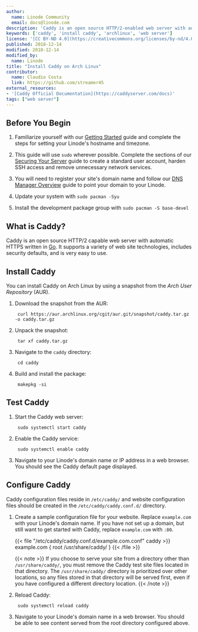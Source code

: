 ```yaml
---
author:
  name: Linode Community
  email: docs@linode.com
description: 'Caddy is an open source HTTP/2-enabled web server with automatic HTTPS. This guide demonstrates how to install Caddy on Arch Linux.'
keywords: ['caddy', 'install caddy', 'archlinux', 'web server']
license: '[CC BY-ND 4.0](https://creativecommons.org/licenses/by-nd/4.0)'
published: 2018-12-14
modified: 2018-12-14
modified_by:
  name: Linode
title: "Install Caddy on Arch Linux"
contributor:
  name: Claudio Costa
  link: https://github.com/streamer45
external_resources:
- '[Caddy Official Documentation](https://caddyserver.com/docs)'
tags: ["web server"]
---
```


## Before You Begin

1. Familiarize yourself with our [Getting Started](/docs/getting-started) guide and complete the steps for setting your Linode's hostname and timezone.

1. This guide will use `sudo` wherever possible. Complete the sections of our [Securing Your Server](/docs/security/securing-your-server) guide to create a standard user account, harden SSH access and remove unnecessary network services.

1. You will need to register your site's domain name and follow our [DNS Manager Overview](/docs/networking/dns/dns-manager-overview#add-records) guide to point your domain to your Linode.

1. Update your system with `sudo pacman -Syu`

1. Install the development package group with `sudo pacman -S base-devel`

## What is Caddy?

Caddy is an open source HTTP/2 capable web server with automatic HTTPS written in [Go](https://golang.org/). It supports a variety of web site technologies, includes security defaults, and is very easy to use.

## Install Caddy

You can install Caddy on Arch Linux by using a snapshot from the *Arch User Repository* (AUR).

1. Download the snapshot from the AUR:

        curl https://aur.archlinux.org/cgit/aur.git/snapshot/caddy.tar.gz -o caddy.tar.gz

1. Unpack the snapshot:

        tar xf caddy.tar.gz

1. Navigate to the `caddy` directory:

        cd caddy

1. Build and install the package:

        makepkg -si

## Test Caddy

1. Start the Caddy web server:

        sudo systemctl start caddy

1. Enable the Caddy service:

        sudo systemctl enable caddy

1. Navigate to your Linode's domain name or IP address in a web browser. You should see the Caddy default page displayed.

## Configure Caddy

Caddy configuration files reside in `/etc/caddy/` and website configuration files should be created in the `/etc/caddy/caddy.conf.d/` directory.

1. Create a sample configuration file for your website. Replace `example.com` with your Linode's domain name. If you have not set up a domain, but still want to get started with Caddy, replace `example.com` with `:80`.

    {{< file "/etc/caddy/caddy.conf.d/example.com.conf" caddy >}}
example.com {
    root /usr/share/caddy/
}
{{< /file >}}

    {{< note >}}
If you choose to serve your site from a directory other than `/usr/share/caddy/`, you must remove the Caddy test site files located in that directory. The `/usr/share/caddy/` directory is prioritized over other locations, so any files stored in that directory will be served first, even if you have configured a different directory location.
{{< /note >}}

1. Reload Caddy:

        sudo systemctl reload caddy

1. Navigate to your Linode's domain name in a web browser. You should be able to see content served from the root directory configured above.
